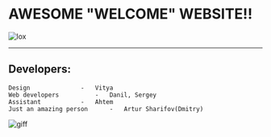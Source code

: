 # **AWESOME "WELCOME" WEBSITE!!**

<image src="lox.jpg" alt="lox">

---

## **Developers:**

	Design 				-	Vitya
	Web developers 			-	Danil, Sergey
	Assistant			-	Ahtem
	Just an amazing person		- 	Artur Sharifov(Dmitry)

<image src="Ao.gif" alt="giff">
